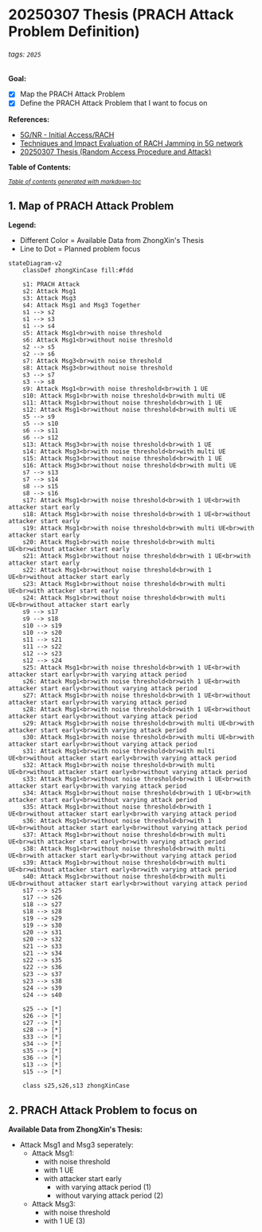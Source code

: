 # 20250307 Thesis (PRACH Attack Problem Definition)

###### tags: `2025`

**Goal:**
- [x] Map the PRACH Attack Problem
- [x] Define the PRACH Attack Problem that I want to focus on

**References:**
- [5G/NR - Initial Access/RACH](https://www.sharetechnote.com/html/5G/5G_RACH.html)
- [Techniques and Impact Evaluation of RACH Jamming in 5G network](https://etheses.lib.ntust.edu.tw/thesis/detail/64057b454c8e6e7e11cfd2812c8fecf7/)
- [20250307 Thesis (Random Access Procedure and Attack)](https://github.com/bmw-ece-ntust/wilfrid-prach-attack-analysis/blob/master/docs/20250307%20Thesis%20(Random%20Access%20Procedure%20and%20Attack).md)

**Table of Contents:**

<small><i><a href='http://ecotrust-canada.github.io/markdown-toc/'>Table of contents generated with markdown-toc</a></i></small>


## 1. Map of PRACH Attack Problem

**Legend:**
- Different Color = Available Data from ZhongXin's Thesis
- Line to Dot = Planned problem focus

```mermaid
stateDiagram-v2
    classDef zhongXinCase fill:#fdd

    s1: PRACH Attack
    s2: Attack Msg1
    s3: Attack Msg3
    s4: Attack Msg1 and Msg3 Together
    s1 --> s2
    s1 --> s3
    s1 --> s4
    s5: Attack Msg1<br>with noise threshold
    s6: Attack Msg1<br>without noise threshold
    s2 --> s5
    s2 --> s6
    s7: Attack Msg3<br>with noise threshold
    s8: Attack Msg3<br>without noise threshold
    s3 --> s7
    s3 --> s8
    s9: Attack Msg1<br>with noise threshold<br>with 1 UE
    s10: Attack Msg1<br>with noise threshold<br>with multi UE
    s11: Attack Msg1<br>without noise threshold<br>with 1 UE
    s12: Attack Msg1<br>without noise threshold<br>with multi UE
    s5 --> s9
    s5 --> s10
    s6 --> s11
    s6 --> s12
    s13: Attack Msg3<br>with noise threshold<br>with 1 UE
    s14: Attack Msg3<br>with noise threshold<br>with multi UE
    s15: Attack Msg3<br>without noise threshold<br>with 1 UE
    s16: Attack Msg3<br>without noise threshold<br>with multi UE
    s7 --> s13
    s7 --> s14
    s8 --> s15
    s8 --> s16
    s17: Attack Msg1<br>with noise threshold<br>with 1 UE<br>with attacker start early
    s18: Attack Msg1<br>with noise threshold<br>with 1 UE<br>without attacker start early
    s19: Attack Msg1<br>with noise threshold<br>with multi UE<br>with attacker start early
    s20: Attack Msg1<br>with noise threshold<br>with multi UE<br>without attacker start early
    s21: Attack Msg1<br>without noise threshold<br>with 1 UE<br>with attacker start early
    s22: Attack Msg1<br>without noise threshold<br>with 1 UE<br>without attacker start early
    s23: Attack Msg1<br>without noise threshold<br>with multi UE<br>with attacker start early
    s24: Attack Msg1<br>without noise threshold<br>with multi UE<br>without attacker start early
    s9 --> s17
    s9 --> s18
    s10 --> s19
    s10 --> s20
    s11 --> s21
    s11 --> s22
    s12 --> s23
    s12 --> s24
    s25: Attack Msg1<br>with noise threshold<br>with 1 UE<br>with attacker start early<br>with varying attack period
    s26: Attack Msg1<br>with noise threshold<br>with 1 UE<br>with attacker start early<br>without varying attack period
    s27: Attack Msg1<br>with noise threshold<br>with 1 UE<br>without attacker start early<br>with varying attack period
    s28: Attack Msg1<br>with noise threshold<br>with 1 UE<br>without attacker start early<br>without varying attack period
    s29: Attack Msg1<br>with noise threshold<br>with multi UE<br>with attacker start early<br>with varying attack period
    s30: Attack Msg1<br>with noise threshold<br>with multi UE<br>with attacker start early<br>without varying attack period
    s31: Attack Msg1<br>with noise threshold<br>with multi UE<br>without attacker start early<br>with varying attack period
    s32: Attack Msg1<br>with noise threshold<br>with multi UE<br>without attacker start early<br>without varying attack period
    s33: Attack Msg1<br>without noise threshold<br>with 1 UE<br>with attacker start early<br>with varying attack period
    s34: Attack Msg1<br>without noise threshold<br>with 1 UE<br>with attacker start early<br>without varying attack period
    s35: Attack Msg1<br>without noise threshold<br>with 1 UE<br>without attacker start early<br>with varying attack period
    s36: Attack Msg1<br>without noise threshold<br>with 1 UE<br>without attacker start early<br>without varying attack period
    s37: Attack Msg1<br>without noise threshold<br>with multi UE<br>with attacker start early<br>with varying attack period
    s38: Attack Msg1<br>without noise threshold<br>with multi UE<br>with attacker start early<br>without varying attack period
    s39: Attack Msg1<br>without noise threshold<br>with multi UE<br>without attacker start early<br>with varying attack period
    s40: Attack Msg1<br>without noise threshold<br>with multi UE<br>without attacker start early<br>without varying attack period
    s17 --> s25
    s17 --> s26
    s18 --> s27
    s18 --> s28
    s19 --> s29
    s19 --> s30
    s20 --> s31
    s20 --> s32
    s21 --> s33
    s21 --> s34
    s22 --> s35
    s22 --> s36
    s23 --> s37
    s23 --> s38
    s24 --> s39
    s24 --> s40

    s25 --> [*]
    s26 --> [*]
    s27 --> [*]
    s28 --> [*]
    s33 --> [*]
    s34 --> [*]
    s35 --> [*]
    s36 --> [*]
    s13 --> [*]
    s15 --> [*]

    class s25,s26,s13 zhongXinCase
```


## 2. PRACH Attack Problem to focus on

**Available Data from ZhongXin's Thesis:**
- Attack Msg1 and Msg3 seperately:
    - Attack Msg1:
        - with noise threshold
        - with 1 UE
        - with attacker start early
            - with varying attack period (1)
            - without varying attack period (2)
    - Attack Msg3:
        - with noise threshold
        - with 1 UE (3)

